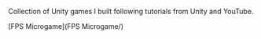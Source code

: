 Collection of Unity games I built following tutorials from Unity and YouTube.

[FPS Microgame](FPS Microgame/)
